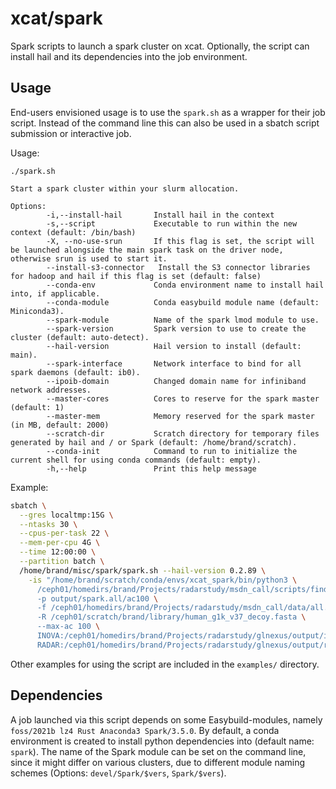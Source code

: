 # xcat/spark

Spark scripts to launch a spark cluster on xcat. Optionally, the script can
install hail and its dependencies into the job environment.

## Usage

End-users envisioned usage is to use the `spark.sh` as a wrapper for their
job script. Instead of the command line this can also be used in a sbatch
script submission or interactive job. 

Usage:

```
./spark.sh

Start a spark cluster within your slurm allocation.

Options:
        -i,--install-hail       Install hail in the context
        -s,--script             Executable to run within the new context (default: /bin/bash)
        -X, --no-use-srun       If this flag is set, the script will be launched alongside the main spark task on the driver node, otherwise srun is used to start it.
        --install-s3-connector   Install the S3 connector libraries for hadoop and hail if this flag is set (default: false)
        --conda-env             Conda environment name to install hail into, if applicable.
        --conda-module          Conda easybuild module name (default: Miniconda3).
        --spark-module          Name of the spark lmod module to use.
        --spark-version         Spark version to use to create the cluster (default: auto-detect).
        --hail-version          Hail version to install (default: main).
        --spark-interface       Network interface to bind for all spark daemons (default: ib0).
        --ipoib-domain          Changed domain name for infiniband network addresses.
        --master-cores          Cores to reserve for the spark master (default: 1)
        --master-mem            Memory reserved for the spark master (in MB, default: 2000)
        --scratch-dir           Scratch directory for temporary files generated by hail and / or Spark (default: /home/brand/scratch).
        --conda-init            Command to run to initialize the current shell for using conda commands (default: empty).
        -h,--help               Print this help message
```

Example:

```bash
sbatch \
  --gres localtmp:15G \
  --ntasks 30 \
  --cpus-per-task 22 \
  --mem-per-cpu 4G \
  --time 12:00:00 \
  --partition batch \
  /home/brand/misc/spark/spark.sh --hail-version 0.2.89 \
    -is "/home/brand/scratch/conda/envs/xcat_spark/bin/python3 \
      /ceph01/homedirs/brand/Projects/radarstudy/msdn_call/scripts/find_dnm/find_dnms.py \
      -p output/spark.all/ac100 \
      -f /ceph01/homedirs/brand/Projects/radarstudy/msdn_call/data/all.fam \
      -R /ceph01/scratch/brand/library/human_g1k_v37_decoy.fasta \
      --max-ac 100 \
      INOVA:/ceph01/homedirs/brand/Projects/radarstudy/glnexus/output/inova.genome.vcf.bgz \
      RADAR:/ceph01/homedirs/brand/Projects/radarstudy/glnexus/output/radar.grch37.final.vcf.bgz"
```

Other examples for using the script are included in the `examples/` directory.

## Dependencies

A job launched via this script depends on some Easybuild-modules, namely
`foss/2021b lz4 Rust Anaconda3 Spark/3.5.0`. By default, a conda environment
is created to install python dependencies into (default name: `spark`). The
name of the Spark module can be set on the command line, since it might differ
on various clusters, due to different module naming schemes (Options:
`devel/Spark/$vers`, `Spark/$vers`).
